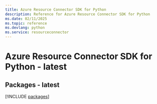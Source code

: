 ```yaml
---
title: Azure Resource Connector SDK for Python
description: Reference for Azure Resource Connector SDK for Python
ms.date: 02/11/2025
ms.topic: reference
ms.devlang: python
ms.service: resourceconnector
---
```

# Azure Resource Connector SDK for Python - latest
## Packages - latest
[!INCLUDE [packages](resource-connector-index.md)]